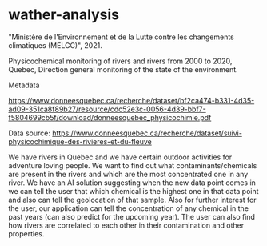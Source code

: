 # wather-analysis

"Ministère de l'Environnement et de la Lutte contre les changements climatiques (MELCC)", 
2021. 

Physicochemical monitoring of rivers and rivers from 2000 to 2020, Quebec, Direction 
general monitoring of the state of the environment.

Metadata

https://www.donneesquebec.ca/recherche/dataset/bf2ca474-b331-4d35-ad09-351ca8f89b27/resource/cdc52e3c-0056-4d39-bbf7-f5804699cb5f/download/donneesquebec_physicochimie.pdf

Data source: 
https://www.donneesquebec.ca/recherche/dataset/suivi-physicochimique-des-rivieres-et-du-fleuve


We have  rivers in Quebec and we have certain outdoor activities for adventure loving people. We want to find out what contaminants/chemicals are present in the rivers and which are the most concentrated one in any river. We have an AI solution suggesting when the new data point comes in we can tell the user that which chemical is the highest one in that data point and also can tell the geolocation of that sample. Also for further interest for the user, our application can tell the concentration of any chemical in the past years (can also predict for the upcoming year). The user can also find  how rivers are correlated to each other in their contamination and other properties.

